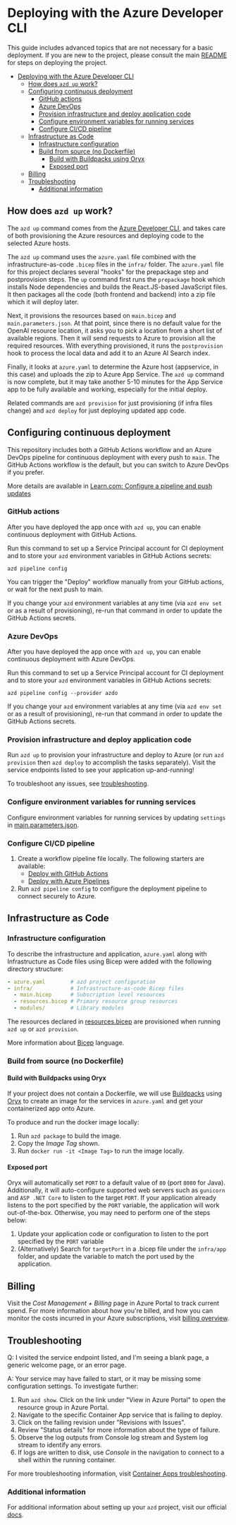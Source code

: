 # Deploying with the Azure Developer CLI

This guide includes advanced topics that are not necessary for a basic deployment. If you are new to the project, please consult the main [README](../README.md#deploying) for steps on deploying the project.

- [Deploying with the Azure Developer CLI](#deploying-with-the-azure-developer-cli)
  - [How does `azd up` work?](#how-does-azd-up-work)
  - [Configuring continuous deployment](#configuring-continuous-deployment)
    - [GitHub actions](#github-actions)
    - [Azure DevOps](#azure-devops)
    - [Provision infrastructure and deploy application code](#provision-infrastructure-and-deploy-application-code)
    - [Configure environment variables for running services](#configure-environment-variables-for-running-services)
    - [Configure CI/CD pipeline](#configure-cicd-pipeline)
  - [Infrastructure as Code](#infrastructure-as-code)
    - [Infrastructure configuration](#infrastructure-configuration)
    - [Build from source (no Dockerfile)](#build-from-source-no-dockerfile)
      - [Build with Buildpacks using Oryx](#build-with-buildpacks-using-oryx)
      - [Exposed port](#exposed-port)
  - [Billing](#billing)
  - [Troubleshooting](#troubleshooting)
    - [Additional information](#additional-information)


## How does `azd up` work?

The `azd up` command comes from the [Azure Developer CLI](https://learn.microsoft.com/azure/developer/azure-developer-cli/overview), and takes care of both provisioning the Azure resources and deploying code to the selected Azure hosts.

The `azd up` command uses the `azure.yaml` file combined with the infrastructure-as-code `.bicep` files in the `infra/` folder. The `azure.yaml` file for this project declares several "hooks" for the prepackage step and postprovision steps. The `up` command first runs the `prepackage` hook which installs Node dependencies and builds the React.JS-based JavaScript files. It then packages all the code (both frontend and backend) into a zip file which it will deploy later.

Next, it provisions the resources based on `main.bicep` and `main.parameters.json`. At that point, since there is no default value for the OpenAI resource location, it asks you to pick a location from a short list of available regions. Then it will send requests to Azure to provision all the required resources. With everything provisioned, it runs the `postprovision` hook to process the local data and add it to an Azure AI Search index.

Finally, it looks at `azure.yaml` to determine the Azure host (appservice, in this case) and uploads the zip to Azure App Service. The `azd up` command is now complete, but it may take another 5-10 minutes for the App Service app to be fully available and working, especially for the initial deploy.

Related commands are `azd provision` for just provisioning (if infra files change) and `azd deploy` for just deploying updated app code.

## Configuring continuous deployment

This repository includes both a GitHub Actions workflow and an Azure DevOps pipeline for continuous deployment with every push to `main`. The GitHub Actions workflow is the default, but you can switch to Azure DevOps if you prefer.

More details are available in [Learn.com: Configure a pipeline and push updates](https://learn.microsoft.com/azure/developer/azure-developer-cli/configure-devops-pipeline?tabs=GitHub)

### GitHub actions

After you have deployed the app once with `azd up`, you can enable continuous deployment with GitHub Actions.

Run this command to set up a Service Principal account for CI deployment and to store your `azd` environment variables in GitHub Actions secrets:

```shell
azd pipeline config
```

You can trigger the "Deploy" workflow manually from your GitHub actions, or wait for the next push to main.

If you change your `azd` environment variables at any time (via `azd env set` or as a result of provisioning), re-run that command in order to update the GitHub Actions secrets.

### Azure DevOps

After you have deployed the app once with `azd up`, you can enable continuous deployment with Azure DevOps.

Run this command to set up a Service Principal account for CI deployment and to store your `azd` environment variables in GitHub Actions secrets:

```shell
azd pipeline config --provider azdo
```

If you change your `azd` environment variables at any time (via `azd env set` or as a result of provisioning), re-run that command in order to update the GitHub Actions secrets.

### Provision infrastructure and deploy application code

Run `azd up` to provision your infrastructure and deploy to Azure (or run `azd provision` then `azd deploy` to accomplish the tasks separately). Visit the service endpoints listed to see your application up-and-running!

To troubleshoot any issues, see [troubleshooting](#troubleshooting).

### Configure environment variables for running services

Configure environment variables for running services by updating `settings` in [main.parameters.json](../infra/main.parameters.json).

### Configure CI/CD pipeline

1. Create a workflow pipeline file locally. The following starters are available:
   - [Deploy with GitHub Actions](https://github.com/Azure-Samples/azd-starter-bicep/blob/main/.github/workflows/azure-dev.yml)
   - [Deploy with Azure Pipelines](https://github.com/Azure-Samples/azd-starter-bicep/blob/main/.azdo/pipelines/azure-dev.yml)
2. Run `azd pipeline config` to configure the deployment pipeline to connect securely to Azure.

## Infrastructure as Code

### Infrastructure configuration

To describe the infrastructure and application, `azure.yaml` along with Infrastructure as Code files using Bicep were added with the following directory structure:

```yaml
- azure.yaml        # azd project configuration
- infra/            # Infrastructure-as-code Bicep files
  - main.bicep      # Subscription level resources
  - resources.bicep # Primary resource group resources
  - modules/        # Library modules
```

The resources declared in [resources.bicep](../infra/main.bicep) are provisioned when running `azd up` or `azd provision`.

More information about [Bicep](https://aka.ms/bicep) language.

### Build from source (no Dockerfile)

#### Build with Buildpacks using Oryx

If your project does not contain a Dockerfile, we will use [Buildpacks](https://buildpacks.io/) using [Oryx](https://github.com/microsoft/Oryx/blob/main/doc/README.md) to create an image for the services in `azure.yaml` and get your containerized app onto Azure.

To produce and run the docker image locally:

1. Run `azd package` to build the image.
2. Copy the *Image Tag* shown.
3. Run `docker run -it <Image Tag>` to run the image locally.

#### Exposed port

Oryx will automatically set `PORT` to a default value of `80` (port `8080` for Java). Additionally, it will auto-configure supported web servers such as `gunicorn` and `ASP .NET Core` to listen to the target `PORT`. If your application already listens to the port specified by the `PORT` variable, the application will work out-of-the-box. Otherwise, you may need to perform one of the steps below:

1. Update your application code or configuration to listen to the port specified by the `PORT` variable
1. (Alternatively) Search for `targetPort` in a .bicep file under the `infra/app` folder, and update the variable to match the port used by the application.

## Billing

Visit the *Cost Management + Billing* page in Azure Portal to track current spend. For more information about how you're billed, and how you can monitor the costs incurred in your Azure subscriptions, visit [billing overview](https://learn.microsoft.com/azure/developer/intro/azure-developer-billing).

## Troubleshooting

Q: I visited the service endpoint listed, and I'm seeing a blank page, a generic welcome page, or an error page.

A: Your service may have failed to start, or it may be missing some configuration settings. To investigate further:

1. Run `azd show`. Click on the link under "View in Azure Portal" to open the resource group in Azure Portal.
2. Navigate to the specific Container App service that is failing to deploy.
3. Click on the failing revision under "Revisions with Issues".
4. Review "Status details" for more information about the type of failure.
5. Observe the log outputs from Console log stream and System log stream to identify any errors.
6. If logs are written to disk, use *Console* in the navigation to connect to a shell within the running container.

For more troubleshooting information, visit [Container Apps troubleshooting](https://learn.microsoft.com/azure/container-apps/troubleshooting). 

### Additional information

For additional information about setting up your `azd` project, visit our official [docs](https://learn.microsoft.com/azure/developer/azure-developer-cli/make-azd-compatible?pivots=azd-convert).
